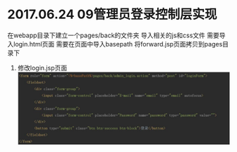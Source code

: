 # 2017.06.24 09管理员登录控制层实现
在webapp目录下建立一个pages/back的文件夹
导入相关的js和css文件
需要导入login.html页面
需要在页面中导入basepath
将forward.jsp页面拷贝到pages目录下

1. 修改login.jsp页面  
	![](../images/28.jpg)  